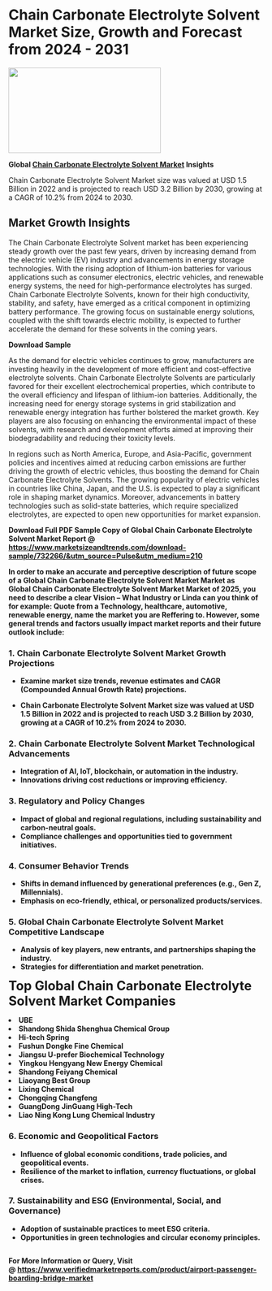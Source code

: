 <H1>Chain Carbonate Electrolyte Solvent Market Size, Growth and Forecast from 2024 - 2031</H1><img class="aligncenter size-medium wp-image-584254" src="https://thirdeyenews.in/wp-content/uploads/2024/09/Global-Market-Research-300x168.jpeg" alt="" width="300" height="168" /><p><strong>Global&nbsp;<a href="https://www.marketsizeandtrends.com/download-sample/732266/&amp;utm_source=Pulse&amp;utm_medium=210">Chain Carbonate Electrolyte Solvent Market</a> Insights</strong></p><p>Chain Carbonate Electrolyte Solvent Market size was valued at USD 1.5 Billion in 2022 and is projected to reach USD 3.2 Billion by 2030, growing at a CAGR of 10.2% from 2024 to 2030.</p><p><h2>Market Growth Insights</h2> <p>The Chain Carbonate Electrolyte Solvent market has been experiencing steady growth over the past few years, driven by increasing demand from the electric vehicle (EV) industry and advancements in energy storage technologies. With the rising adoption of lithium-ion batteries for various applications such as consumer electronics, electric vehicles, and renewable energy systems, the need for high-performance electrolytes has surged. Chain Carbonate Electrolyte Solvents, known for their high conductivity, stability, and safety, have emerged as a critical component in optimizing battery performance. The growing focus on sustainable energy solutions, coupled with the shift towards electric mobility, is expected to further accelerate the demand for these solvents in the coming years.</p> <p><strong>Download Sample</strong></p> <p>As the demand for electric vehicles continues to grow, manufacturers are investing heavily in the development of more efficient and cost-effective electrolyte solvents. Chain Carbonate Electrolyte Solvents are particularly favored for their excellent electrochemical properties, which contribute to the overall efficiency and lifespan of lithium-ion batteries. Additionally, the increasing need for energy storage systems in grid stabilization and renewable energy integration has further bolstered the market growth. Key players are also focusing on enhancing the environmental impact of these solvents, with research and development efforts aimed at improving their biodegradability and reducing their toxicity levels.</p> <p>In regions such as North America, Europe, and Asia-Pacific, government policies and incentives aimed at reducing carbon emissions are further driving the growth of electric vehicles, thus boosting the demand for Chain Carbonate Electrolyte Solvents. The growing popularity of electric vehicles in countries like China, Japan, and the U.S. is expected to play a significant role in shaping market dynamics. Moreover, advancements in battery technologies such as solid-state batteries, which require specialized electrolytes, are expected to open new opportunities for market expansion.</p> <p><strong></p><p><span class=""><strong>Download Full PDF Sample Copy of Global Chain Carbonate Electrolyte Solvent Market Report</strong> @ <a href="https://www.marketsizeandtrends.com/download-sample/732266/&amp;utm_source=Pulse&amp;utm_medium=210" target="_blank">https://www.marketsizeandtrends.com/download-sample/732266/&amp;utm_source=Pulse&amp;utm_medium=210</a></span></p><p>In order to make an accurate and perceptive description of future scope of a Global&nbsp;Chain Carbonate Electrolyte Solvent Market Market as Global&nbsp;Chain Carbonate Electrolyte Solvent Market Market of 2025, you need to describe a clear Vision &ndash; What Industry or Linda can you think of for example: Quote from a Technology, healthcare, automotive, renewable energy, name the market you are Reffering to. However, some general trends and factors usually impact market reports and their future outlook include:</p><h3>1.&nbsp;<strong>Chain Carbonate Electrolyte Solvent Market Growth Projections</strong></h3><ul><li>Examine market size trends, revenue estimates and CAGR (Compounded Annual Growth Rate) projections.</li><li><p>Chain Carbonate Electrolyte Solvent Market size was valued at USD 1.5 Billion in 2022 and is projected to reach USD 3.2 Billion by 2030, growing at a CAGR of 10.2% from 2024 to 2030.</p></li></ul><h3>2.&nbsp;<strong>Chain Carbonate Electrolyte Solvent Market Technological Advancements</strong></h3><ul><li>Integration of AI, IoT, blockchain, or automation in the industry.</li><li>Innovations driving cost reductions or improving efficiency.</li></ul><h3>3.&nbsp;<strong>Regulatory and Policy Changes</strong></h3><ul><li>Impact of global and regional regulations, including sustainability and carbon-neutral goals.</li><li>Compliance challenges and opportunities tied to government initiatives.</li></ul><h3>4.&nbsp;<strong>Consumer Behavior Trends</strong></h3><ul><li>Shifts in demand influenced by generational preferences (e.g., Gen Z, Millennials).</li><li>Emphasis on eco-friendly, ethical, or personalized products/services.</li></ul><h3>5.&nbsp;<strong>Global Chain Carbonate Electrolyte Solvent Market Competitive Landscape</strong></h3><ul><li>Analysis of key players, new entrants, and partnerships shaping the industry.</li><li>Strategies for differentiation and market penetration.</li></ul><p data-pm-slice="1 1 []"><span style="color: inherit; font-family: inherit; font-size: 25px;">Top Global Chain Carbonate Electrolyte Solvent Market Companies</span></p><div class="" data-test-id=""><p><li>UBE</li><li> Shandong Shida Shenghua Chemical Group</li><li> Hi-tech Spring</li><li> Fushun Dongke Fine Chemical</li><li> Jiangsu U-prefer Biochemical Technology</li><li> Yingkou Hengyang New Energy Chemical</li><li> Shandong Feiyang Chemical</li><li> Liaoyang Best Group</li><li> Lixing Chemical</li><li> Chongqing Changfeng</li><li> GuangDong JinGuang High-Tech</li><li> Liao Ning Kong Lung Chemical Industry</li></p></div><h3>6.&nbsp;<strong>Economic and Geopolitical Factors</strong></h3><ul><li>Influence of global economic conditions, trade policies, and geopolitical events.</li><li>Resilience of the market to inflation, currency fluctuations, or global crises.</li></ul><h3>7.&nbsp;<strong>Sustainability and ESG (Environmental, Social, and Governance)</strong></h3><ul><li>Adoption of sustainable practices to meet ESG criteria.</li><li>Opportunities in green technologies and circular economy principles.</li></ul><h2><strong style="font-size: 14px;">For More Information or Query, Visit @&nbsp;</strong><a style="background-color: #ffffff; font-size: 14px;" href="https://www.marketsizeandtrends.com/report/chain-carbonate-electrolyte-solvent-market/" target="_blank">https://www.verifiedmarketreports.com/product/airport-passenger-boarding-bridge-market</a></h2>
